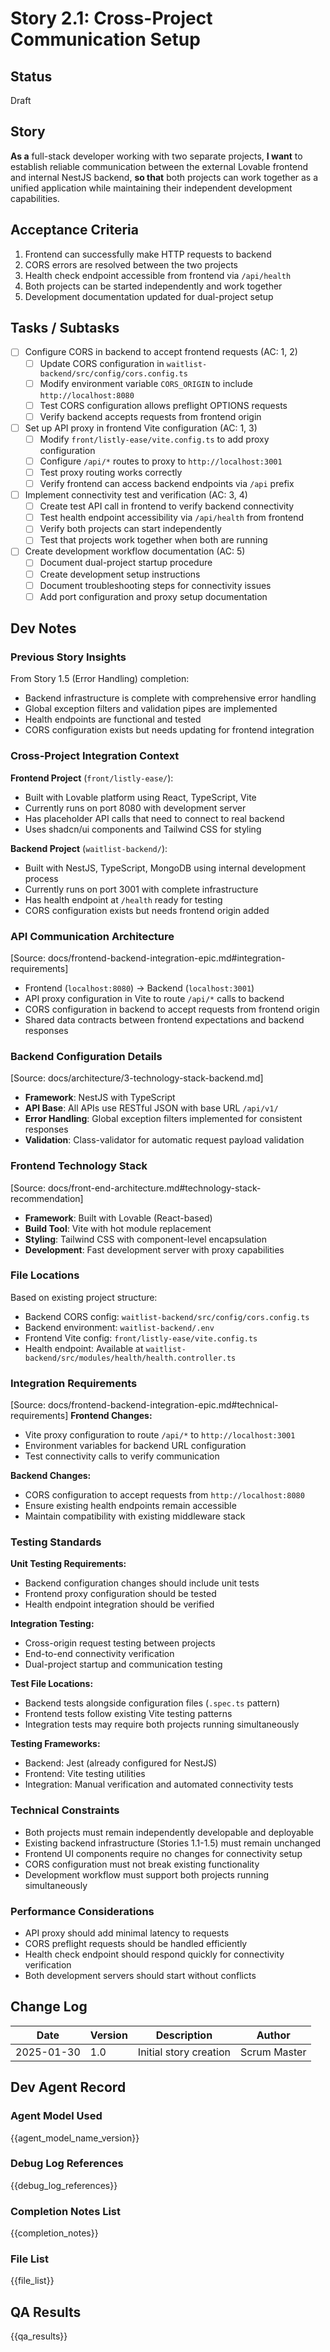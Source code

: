 # Story 2.1: Cross-Project Communication Setup

## Status
Draft

## Story
**As a** full-stack developer working with two separate projects,
**I want** to establish reliable communication between the external Lovable frontend and internal NestJS backend,
**so that** both projects can work together as a unified application while maintaining their independent development capabilities.

## Acceptance Criteria
1. Frontend can successfully make HTTP requests to backend
2. CORS errors are resolved between the two projects
3. Health check endpoint accessible from frontend via `/api/health`
4. Both projects can be started independently and work together
5. Development documentation updated for dual-project setup

## Tasks / Subtasks
- [ ] Configure CORS in backend to accept frontend requests (AC: 1, 2)
  - [ ] Update CORS configuration in `waitlist-backend/src/config/cors.config.ts`
  - [ ] Modify environment variable `CORS_ORIGIN` to include `http://localhost:8080`
  - [ ] Test CORS configuration allows preflight OPTIONS requests
  - [ ] Verify backend accepts requests from frontend origin
- [ ] Set up API proxy in frontend Vite configuration (AC: 1, 3)
  - [ ] Modify `front/listly-ease/vite.config.ts` to add proxy configuration
  - [ ] Configure `/api/*` routes to proxy to `http://localhost:3001`
  - [ ] Test proxy routing works correctly
  - [ ] Verify frontend can access backend endpoints via `/api` prefix
- [ ] Implement connectivity test and verification (AC: 3, 4)
  - [ ] Create test API call in frontend to verify backend connectivity
  - [ ] Test health endpoint accessibility via `/api/health` from frontend
  - [ ] Verify both projects can start independently
  - [ ] Test that projects work together when both are running
- [ ] Create development workflow documentation (AC: 5)
  - [ ] Document dual-project startup procedure
  - [ ] Create development setup instructions
  - [ ] Document troubleshooting steps for connectivity issues
  - [ ] Add port configuration and proxy setup documentation

## Dev Notes

### Previous Story Insights
From Story 1.5 (Error Handling) completion:
- Backend infrastructure is complete with comprehensive error handling
- Global exception filters and validation pipes are implemented
- Health endpoints are functional and tested
- CORS configuration exists but needs updating for frontend integration

### Cross-Project Integration Context
**Frontend Project** (`front/listly-ease/`):
- Built with Lovable platform using React, TypeScript, Vite
- Currently runs on port 8080 with development server
- Has placeholder API calls that need to connect to real backend
- Uses shadcn/ui components and Tailwind CSS for styling

**Backend Project** (`waitlist-backend/`):
- Built with NestJS, TypeScript, MongoDB using internal development process
- Currently runs on port 3001 with complete infrastructure
- Has health endpoint at `/health` ready for testing
- CORS configuration exists but needs frontend origin added

### API Communication Architecture
[Source: docs/frontend-backend-integration-epic.md#integration-requirements]
- Frontend (`localhost:8080`) → Backend (`localhost:3001`)
- API proxy configuration in Vite to route `/api/*` calls to backend
- CORS configuration in backend to accept requests from frontend origin
- Shared data contracts between frontend expectations and backend responses

### Backend Configuration Details
[Source: docs/architecture/3-technology-stack-backend.md]
- **Framework**: NestJS with TypeScript
- **API Base**: All APIs use RESTful JSON with base URL `/api/v1/`
- **Error Handling**: Global exception filters implemented for consistent responses
- **Validation**: Class-validator for automatic request payload validation

### Frontend Technology Stack
[Source: docs/front-end-architecture.md#technology-stack-recommendation]
- **Framework**: Built with Lovable (React-based)
- **Build Tool**: Vite with hot module replacement
- **Styling**: Tailwind CSS with component-level encapsulation
- **Development**: Fast development server with proxy capabilities

### File Locations
Based on existing project structure:
- Backend CORS config: `waitlist-backend/src/config/cors.config.ts`
- Backend environment: `waitlist-backend/.env`
- Frontend Vite config: `front/listly-ease/vite.config.ts`
- Health endpoint: Available at `waitlist-backend/src/modules/health/health.controller.ts`

### Integration Requirements
[Source: docs/frontend-backend-integration-epic.md#technical-requirements]
**Frontend Changes:**
- Vite proxy configuration to route `/api/*` to `http://localhost:3001`
- Environment variables for backend URL configuration
- Test connectivity calls to verify communication

**Backend Changes:**
- CORS configuration to accept requests from `http://localhost:8080`
- Ensure existing health endpoints remain accessible
- Maintain compatibility with existing middleware stack

### Testing Standards

**Unit Testing Requirements:**
- Backend configuration changes should include unit tests
- Frontend proxy configuration should be tested
- Health endpoint integration should be verified

**Integration Testing:**
- Cross-origin request testing between projects
- End-to-end connectivity verification
- Dual-project startup and communication testing

**Test File Locations:**
- Backend tests alongside configuration files (`.spec.ts` pattern)
- Frontend tests follow existing Vite testing patterns
- Integration tests may require both projects running simultaneously

**Testing Frameworks:**
- Backend: Jest (already configured for NestJS)
- Frontend: Vite testing utilities
- Integration: Manual verification and automated connectivity tests

### Technical Constraints
- Both projects must remain independently developable and deployable
- Existing backend infrastructure (Stories 1.1-1.5) must remain unchanged
- Frontend UI components require no changes for connectivity setup
- CORS configuration must not break existing functionality
- Development workflow must support both projects running simultaneously

### Performance Considerations
- API proxy should add minimal latency to requests
- CORS preflight requests should be handled efficiently
- Health check endpoint should respond quickly for connectivity verification
- Both development servers should start without conflicts

## Change Log
| Date | Version | Description | Author |
|------|---------|-------------|--------|
| 2025-01-30 | 1.0 | Initial story creation | Scrum Master |

## Dev Agent Record

### Agent Model Used
{{agent_model_name_version}}

### Debug Log References
{{debug_log_references}}

### Completion Notes List
{{completion_notes}}

### File List
{{file_list}}

## QA Results
{{qa_results}}